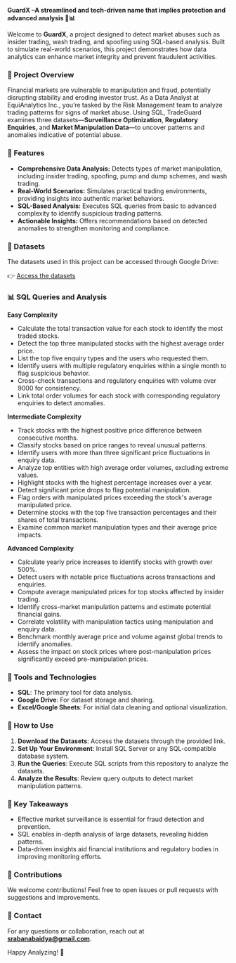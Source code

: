 **GuardX –A streamlined and tech-driven name that implies protection and advanced analysis 🚨📊**



Welcome to **GuardX**, a project designed to detect market abuses such as insider trading, wash trading, and spoofing using SQL-based analysis. Built to simulate real-world scenarios, this project demonstrates how data analytics can enhance market integrity and prevent fraudulent activities.

### 📘 Project Overview
Financial markets are vulnerable to manipulation and fraud, potentially disrupting stability and eroding investor trust. As a Data Analyst at EquiAnalytics Inc., you’re tasked by the Risk Management team to analyze trading patterns for signs of market abuse. Using SQL, TradeGuard examines three datasets—**Surveillance Optimization**, **Regulatory Enquiries**, and **Market Manipulation Data**—to uncover patterns and anomalies indicative of potential abuse.

### 🚀 Features
- **Comprehensive Data Analysis:** Detects types of market manipulation, including insider trading, spoofing, pump and dump schemes, and wash trading.
- **Real-World Scenarios:** Simulates practical trading environments, providing insights into authentic market behaviors.
- **SQL-Based Analysis:** Executes SQL queries from basic to advanced complexity to identify suspicious trading patterns.
- **Actionable Insights:** Offers recommendations based on detected anomalies to strengthen monitoring and compliance.

### 📂 Datasets
The datasets used in this project can be accessed through Google Drive:

👉 [Access the datasets](https://drive.google.com/drive/folders/1ozDW3-iX_8DAAh-BXsyNp9MNn5BesFDa?usp=drive_link)

### 📊 SQL Queries and Analysis

**Easy Complexity**
- Calculate the total transaction value for each stock to identify the most traded stocks.
- Detect the top three manipulated stocks with the highest average order price.
- List the top five enquiry types and the users who requested them.
- Identify users with multiple regulatory enquiries within a single month to flag suspicious behavior.
- Cross-check transactions and regulatory enquiries with volume over 9000 for consistency.
- Link total order volumes for each stock with corresponding regulatory enquiries to detect anomalies.

**Intermediate Complexity**
- Track stocks with the highest positive price difference between consecutive months.
- Classify stocks based on price ranges to reveal unusual patterns.
- Identify users with more than three significant price fluctuations in enquiry data.
- Analyze top entities with high average order volumes, excluding extreme values.
- Highlight stocks with the highest percentage increases over a year.
- Detect significant price drops to flag potential manipulation.
- Flag orders with manipulated prices exceeding the stock's average manipulated price.
- Determine stocks with the top five transaction percentages and their shares of total transactions.
- Examine common market manipulation types and their average price impacts.

**Advanced Complexity**
- Calculate yearly price increases to identify stocks with growth over 500%.
- Detect users with notable price fluctuations across transactions and enquiries.
- Compute average manipulated prices for top stocks affected by insider trading.
- Identify cross-market manipulation patterns and estimate potential financial gains.
- Correlate volatility with manipulation tactics using manipulation and enquiry data.
- Benchmark monthly average price and volume against global trends to identify anomalies.
- Assess the impact on stock prices where post-manipulation prices significantly exceed pre-manipulation prices.

### 🧰 Tools and Technologies
- **SQL**: The primary tool for data analysis.
- **Google Drive**: For dataset storage and sharing.
- **Excel/Google Sheets**: For initial data cleaning and optional visualization.

### 📝 How to Use
1. **Download the Datasets**: Access the datasets through the provided link.
2. **Set Up Your Environment**: Install SQL Server or any SQL-compatible database system.
3. **Run the Queries**: Execute SQL scripts from this repository to analyze the datasets.
4. **Analyze the Results**: Review query outputs to detect market manipulation patterns.

### 🎯 Key Takeaways
- Effective market surveillance is essential for fraud detection and prevention.
- SQL enables in-depth analysis of large datasets, revealing hidden patterns.
- Data-driven insights aid financial institutions and regulatory bodies in improving monitoring efforts.

### 📢 Contributions
We welcome contributions! Feel free to open issues or pull requests with suggestions and improvements.

### 📧 Contact
For any questions or collaboration, reach out at **srabanabaidya@gmail.com**.

Happy Analyzing! 🌟

